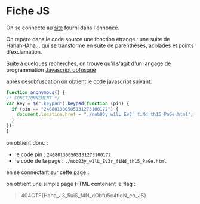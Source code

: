 # Fiche JS

On se connecte au [site](https://fiche-js.404ctf.fr/) fourni dans l'énnoncé.

On repère dans le code source une fonction étrange :  une suite de HahahHAha... qui se transforme en suite de parenthèses, acolades et points d'exclamation.

Suite à quelques recherches, on trouve qu'il s'agit d'un langage de programmation [Javascript obfusqué](http://www.jsfuck.com)

après desobfuscation on obtient le code javascript suivant:

```javascript
function anonymous() {
/* FONCTIONNEMENT */
var key = $(".keypad").keypad(function (pin) {
  if (pin == "240801300505131273100172") {
    document.location.href = "./nob03y_w1lL_Ev3r_fiNd_th15_PaGe.html";
  }
});
}
```

on obtient donc : 

- le code pin : `240801300505131273100172`
- le code de la page : `./nob03y_w1lL_Ev3r_fiNd_th15_PaGe.html`

en se connectant sur cette [page](https://fiche-js.404ctf.fr/nob03y_w1lL_Ev3r_fiNd_th15_PaGe.html) :

on obtient une simple page HTML contenant le flag :
>404CTF{Haha_J3_5ui$_f4N_dObfu5c4tIoN_en_JS}